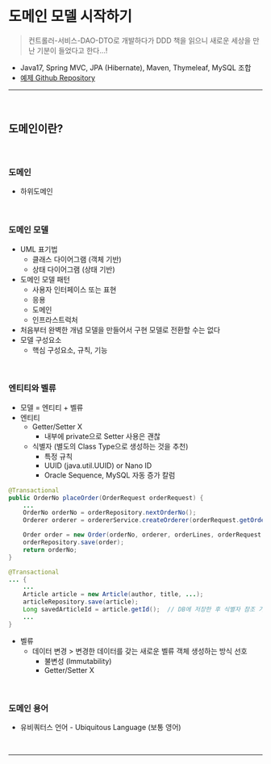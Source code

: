 # 도메인 모델 시작하기
> 컨트롤러-서비스-DAO-DTO로 개발하다가 DDD 책을 읽으니 새로운 세상을 만난 기분이 들었다고 한다...!
* Java17, Spring MVC, JPA (Hibernate), Maven, Thymeleaf, MySQL 조합
* [예제 Github Repository](https://github.com/madvirus/ddd-start2)

<hr>
<br>

## 도메인이란?
#### 

<br>

### 도메인
* 하위도메인

<br>

### 도메인 모델
* UML 표기법
  * 클래스 다이어그램 (객체 기반)
  * 상태 다이어그램 (상태 기반)
* 도메인 모델 패턴
  * 사용자 인터페이스 또는 표현
  * 응용
  * 도메인
  * 인프라스트럭처
* 처음부터 완벽한 개념 모델을 만들어서 구현 모델로 전환할 수는 없다
* 모델 구성요소
  * 핵심 구성요소, 규칙, 기능

<br>

### 엔티티와 벨류
* 모델 = 엔티티 + 벨류
* 엔티티
  * Getter/Setter X 
    * 내부에 private으로 Setter 사용은 괜찮
  * 식별자 (별도의 Class Type으로 생성하는 것을 추천)
    * 특정 규칙
    * UUID (java.util.UUID) or Nano ID
    * Oracle Sequence, MySQL 자동 증가 칼럼
```java
@Transactional
public OrderNo placeOrder(OrderRequest orderRequest) {
    ...
    OrderNo orderNo = orderRepository.nextOrderNo();
    Orderer orderer = ordererService.createOrderer(orderRequest.getOrdererMemberId());

    Order order = new Order(orderNo, orderer, orderLines, orderRequest.getShippingInfo(), OrderState.PAYMENT_WAITING);
    orderRepository.save(order);
    return orderNo;
}
```

```java
@Transactional
... {
    ...
    Article article = new Article(author, title, ...);
    articleRepository.save(article);
    Long savedArticleId = article.getId();  // DB에 저장한 후 식별자 참조 가능
    ...
}
```
* 벨류
  * 데이터 변경 > 변경한 데이터를 갖는 새로운 벨류 객체 생성하는 방식 선호
    * 불변성 (Immutability)
    * Getter/Setter X 

<br>

### 도메인 용어
* 유비쿼터스 언어 - Ubiquitous Language (보통 영어)

<br>
<hr>
<br>

